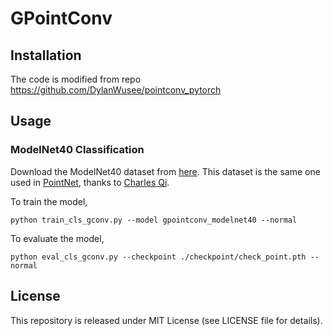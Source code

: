# GPointConv
## Installation
The code is modified from repo https://github.com/DylanWusee/pointconv_pytorch

## Usage
### ModelNet40 Classification

Download the ModelNet40 dataset from [here](https://shapenet.cs.stanford.edu/media/modelnet40_normal_resampled.zip). This dataset is the same one used in [PointNet](https://arxiv.org/abs/1612.00593), thanks to [Charles Qi](https://github.com/charlesq34/pointnet).

To train the model,
```
python train_cls_gconv.py --model gpointconv_modelnet40 --normal
```

To evaluate the model,
```
python eval_cls_gconv.py --checkpoint ./checkpoint/check_point.pth --normal
```

## License
This repository is released under MIT License (see LICENSE file for details).



